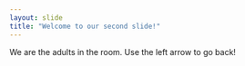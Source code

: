 ```yaml
---
layout: slide
title: "Welcome to our second slide!"
---
```

We are the adults in the room.
Use the left arrow to go back!
